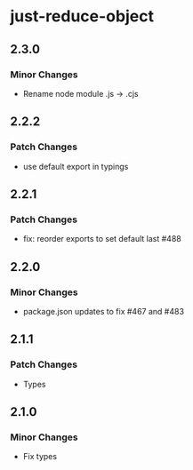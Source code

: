 # just-reduce-object

## 2.3.0

### Minor Changes

- Rename node module .js -> .cjs

## 2.2.2

### Patch Changes

- use default export in typings

## 2.2.1

### Patch Changes

- fix: reorder exports to set default last #488

## 2.2.0

### Minor Changes

- package.json updates to fix #467 and #483

## 2.1.1

### Patch Changes

- Types

## 2.1.0

### Minor Changes

- Fix types
